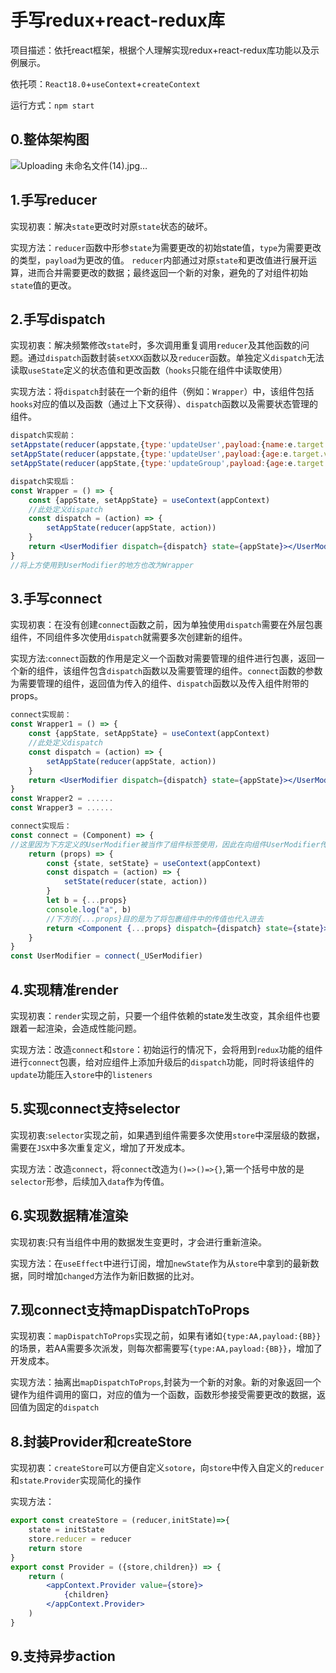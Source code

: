 # 手写redux+react-redux库

项目描述：依托react框架，根据个人理解实现redux+react-redux库功能以及示例展示。 

依托项：`React18.0`+`useContext`+`createContext` 

运行方式：`npm start`

## 0.整体架构图

![Uploading 未命名文件(14).jpg…]()


## 1.手写reducer

实现初衷：解决`state`更改时对原`state`状态的破坏。

实现方法：`reducer`函数中形参`state`为需要更改的初始state值，`type`为需要更改的类型，`payload`为更改的值。 `reducer`内部通过对原`state`和更改值进行展开运算，进而合并需要更改的数据；最终返回一个新的对象，避免的了对组件初始`state`值的更改。

## 2.手写dispatch

实现初衷：解决频繁修改`state`时，多次调用重复调用`reducer`及其他函数的问题。通过`dispatch`函数封装`setXXX`函数以及`reducer`函数。单独定义`dispatch`无法读取`useState`定义的状态值和更改函数（`hooks`只能在组件中读取使用）

实现方法：将`dispatch`封装在一个新的组件（例如：`Wrapper`）中，该组件包括`hooks`对应的值以及函数（通过上下文获得）、`dispatch`函数以及需要状态管理的组件。

```jsx
dispatch实现前：
setAppstate(reducer(appstate,{type:'updateUser',payload:{name:e.target.value}}));
setAppState(reducer(appstate,{type:'updateUser',payload:{age:e.target.value}}));
setAppState(reducer(appState,{type:'updateGroup',payload:{age:e.target.value}}));

dispatch实现后：
const Wrapper = () => {
    const {appState, setAppState} = useContext(appContext)
    //此处定义dispatch
    const dispatch = (action) => {
        setAppState(reducer(appState, action))
    }
    return <UserModifier dispatch={dispatch} state={appState}></UserModifier>
}
//将上方使用到UserModifier的地方也改为Wrapper
```

## 3.手写connect

实现初衷：在没有创建`connect`函数之前，因为单独使用`dispatch`需要在外层包裹组件，不同组件多次使用`dispatch`就需要多次创建新的组件。 

实现方法:`connect`函数的作用是定义一个函数对需要管理的组件进行包裹，返回一个新的组件，该组件包含`dispatch`函数以及需要管理的组件。`connect`函数的参数为需要管理的组件，返回值为传入的组件、`dispatch`函数以及传入组件附带的props。

```jsx
connect实现前：
const Wrapper1 = () => {
    const {appState, setAppState} = useContext(appContext)
    //此处定义dispatch
    const dispatch = (action) => {
        setAppState(reducer(appState, action))
    }
    return <UserModifier dispatch={dispatch} state={appState}></UserModifier>
}
const Wrapper2 = ......
const Wrapper3 = ......

connect实现后：
const connect = (Component) => {
//这里因为下方定义的UserModifier被当作了组件标签使用，因此在向组件UserModifier传值的时候相当于传入到了下方的props中
    return (props) => {
        const {state, setState} = useContext(appContext)
        const dispatch = (action) => {
            setState(reducer(state, action))
        }
        let b = {...props}
        console.log("a", b)
        //下方的{...props}目的是为了将包裹组件中的传值也代入进去
        return <Component {...props} dispatch={dispatch} state={state}></Component>
    }
}
const UserModifier = connect(_USerModifier)
```

## 4.实现精准render

实现初衷：`render`实现之前，只要一个组件依赖的state发生改变，其余组件也要跟着一起渲染，会造成性能问题。

实现方法：改造`connect`和`store`：初始运行的情况下，会将用到`redux`功能的组件进行`connect`包裹，给对应组件上添加升级后的`dispatch`功能，同时将该组件的`update`功能压入`store`中的`listeners`

## 5.实现connect支持selector

实现初衷:`selector`实现之前，如果遇到组件需要多次使用`store`中深层级的数据，需要在`JSX`中多次重复定义，增加了开发成本。

实现方法：改造`connect`，将`connect`改造为`()=>()=>{}`,第一个括号中放的是`selector`形参，后续加入`data`作为传值。

## 6.实现数据精准渲染

实现初衷:只有当组件中用的数据发生变更时，才会进行重新渲染。

实现方法：在`useEffect`中进行订阅，增加`newState`作为从`store`中拿到的最新数据，同时增加`changed`方法作为新旧数据的比对。

## 7.现connect支持mapDispatchToProps

实现初衷：`mapDispatchToProps`实现之前，如果有诸如`{type:AA,payload:{BB}}`的场景，若AA需要多次派发，则每次都需要写`{type:AA,payload:{BB}}`，增加了开发成本。

实现方法：抽离出`mapDispatchToProps`,封装为一个新的对象。新的对象返回一个键作为组件调用的窗口，对应的值为一个函数，函数形参接受需要更改的数据，返回值为固定的`dispatch`

## 8.封装Provider和createStore

实现初衷：`createStore`可以方便自定义`sotore`，向`store`中传入自定义的`reducer`和`state`.`Provider`实现简化的操作

实现方法：

```jsx
export const createStore = (reducer,initState)=>{
    state = initState
    store.reducer = reducer
    return store
}
export const Provider = ({store,children}) => {
    return (
        <appContext.Provider value={store}>
            {children}
        </appContext.Provider>
    )
}
```

## 9.支持异步action



